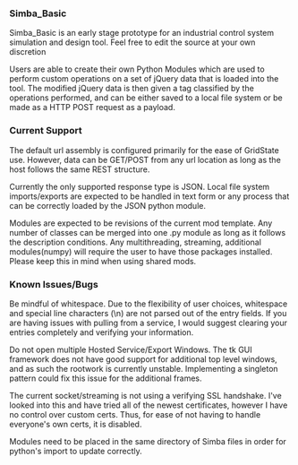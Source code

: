 ### Simba_Basic
Simba_Basic is an early stage prototype for an industrial control system simulation and design tool.
Feel free to edit the source at your own discretion

Users are able to create their own Python Modules which are used to perform custom operations on a set of jQuery data that is loaded into the tool.
The modified jQuery data is then given a tag classified by the operations performed, and can be either saved to a local file system or be made as a HTTP POST request as a payload.

### Current Support
The default url assembly is configured primarily for the ease of GridState use. However, data can be GET/POST from any url location as long as the host follows the same REST structure.

Currently the only supported response type is JSON. Local file system imports/exports are expected to be handled in text form or any process that can be correctly loaded by the JSON python module.

Modules are expected to be revisions of the current mod template. Any number of classes can be merged into one .py module as long as it follows the description conditions. Any multithreading, streaming, additional modules(numpy) will require the user to have those packages installed. 
Please keep this in mind when using shared mods. 

### Known Issues/Bugs
Be mindful of whitespace. Due to the flexibility of user choices, whitespace and special line characters (\n) are not parsed out of the entry fields. 
If you are having issues with pulling from a service, I would suggest clearing your entries completely and verifying your information.

Do not open multiple Hosted Service/Export Windows. The tk GUI framework does not have good support for additional top level windows, and as such the rootwork is currently unstable. 
Implementing a singleton pattern could fix this issue for the additional frames.

The current socket/streaming is not using a verifying SSL handshake. I've looked into this and have tried all of the newest certificates, however I have no control over custom certs. 
Thus, for ease of not having to handle everyone's own certs, it is disabled. 

Modules need to be placed in the same directory of Simba files in order for python's import to update correctly.

